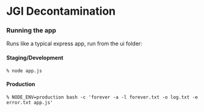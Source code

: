 # JGI Decontamination

### Running the app

Runs like a typical express app, run from the ui folder:

#### Staging/Development
    % node app.js

#### Production
    % NODE_ENV=production bash -c 'forever -a -l forever.txt -o log.txt -e error.txt app.js'